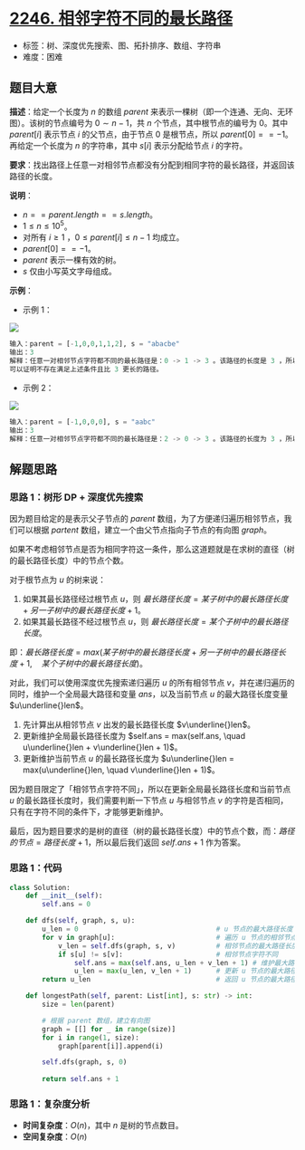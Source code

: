 # [2246. 相邻字符不同的最长路径](https://leetcode.cn/problems/longest-path-with-different-adjacent-characters/)

- 标签：树、深度优先搜索、图、拓扑排序、数组、字符串
- 难度：困难

## 题目大意

**描述**：给定一个长度为 $n$ 的数组 $parent$ 来表示一棵树（即一个连通、无向、无环图）。该树的节点编号为 $0 \sim n - 1$，共 $n$ 个节点，其中根节点的编号为 $0$。其中 $parent[i]$ 表示节点 $i$ 的父节点，由于节点 $0$ 是根节点，所以 $parent[0] == -1$。再给定一个长度为 $n$ 的字符串，其中 $s[i]$ 表示分配给节点 $i$ 的字符。

**要求**：找出路径上任意一对相邻节点都没有分配到相同字符的最长路径，并返回该路径的长度。

**说明**：

- $n == parent.length == s.length$。
- $1 \le n \le 10^5$。
- 对所有 $i \ge 1$ ，$0 \le parent[i] \le n - 1$ 均成立。
- $parent[0] == -1$。
- $parent$ 表示一棵有效的树。
- $s$ 仅由小写英文字母组成。

**示例**：

- 示例 1：

![](https://assets.leetcode.com/uploads/2022/03/25/testingdrawio.png)

```Python
输入：parent = [-1,0,0,1,1,2], s = "abacbe"
输出：3
解释：任意一对相邻节点字符都不同的最长路径是：0 -> 1 -> 3 。该路径的长度是 3 ，所以返回 3。
可以证明不存在满足上述条件且比 3 更长的路径。
```

- 示例 2：

![](https://assets.leetcode.com/uploads/2022/03/25/graph2drawio.png)

```Python
输入：parent = [-1,0,0,0], s = "aabc"
输出：3
解释：任意一对相邻节点字符都不同的最长路径是：2 -> 0 -> 3 。该路径的长度为 3 ，所以返回 3。
```

## 解题思路

### 思路 1：树形 DP + 深度优先搜索

因为题目给定的是表示父子节点的 $parent$  数组，为了方便递归遍历相邻节点，我们可以根据 $partent$ 数组，建立一个由父节点指向子节点的有向图 $graph$。

如果不考虑相邻节点是否为相同字符这一条件，那么这道题就是在求树的直径（树的最长路径长度）中的节点个数。

对于根节点为 $u$ 的树来说：

1. 如果其最长路径经过根节点 $u$，则 $最长路径长度 = 某子树中的最长路径长度 + 另一子树中的最长路径长度 + 1$。
2. 如果其最长路径不经过根节点 $u$，则 $最长路径长度 = 某个子树中的最长路径长度$。

即：$最长路径长度 = max(某子树中的最长路径长度 + 另一子树中的最长路径长度 + 1, \quad 某个子树中的最长路径长度)$。

对此，我们可以使用深度优先搜索递归遍历 $u$ 的所有相邻节点 $v$，并在递归遍历的同时，维护一个全局最大路径和变量 $ans$，以及当前节点 $u$ 的最大路径长度变量 $u\underline{}len$。

1. 先计算出从相邻节点 $v$ 出发的最长路径长度 $v\underline{}len$。
2. 更新维护全局最长路径长度为 $self.ans = max(self.ans, \quad u\underline{}len + v\underline{}len + 1)$。
3. 更新维护当前节点 $u$ 的最长路径长度为 $u\underline{}len = max(u\underline{}len, \quad v\underline{}len + 1)$。

因为题目限定了「相邻节点字符不同」，所以在更新全局最长路径长度和当前节点 $u$ 的最长路径长度时，我们需要判断一下节点 $u$ 与相邻节点 $v$ 的字符是否相同，只有在字符不同的条件下，才能够更新维护。

最后，因为题目要求的是树的直径（树的最长路径长度）中的节点个数，而：$路径的节点 = 路径长度 + 1$，所以最后我们返回 $self.ans + 1$ 作为答案。

### 思路 1：代码

```Python
class Solution:
    def __init__(self):
        self.ans = 0

    def dfs(self, graph, s, u):
        u_len = 0                                  # u 节点的最大路径长度
        for v in graph[u]:                         # 遍历 u 节点的相邻节点
            v_len = self.dfs(graph, s, v)          # 相邻节点的最大路径长度
            if s[u] != s[v]:                       # 相邻节点字符不同
                self.ans = max(self.ans, u_len + v_len + 1) # 维护最大路径长度
                u_len = max(u_len, v_len + 1)      # 更新 u 节点的最大路径长度
        return u_len                               # 返回 u 节点的最大路径长度

    def longestPath(self, parent: List[int], s: str) -> int:
        size = len(parent)

        # 根据 parent 数组，建立有向图
        graph = [[] for _ in range(size)]
        for i in range(1, size):
            graph[parent[i]].append(i)

        self.dfs(graph, s, 0)
        
        return self.ans + 1
```

### 思路 1：复杂度分析

- **时间复杂度**：$O(n)$，其中 $n$ 是树的节点数目。
- **空间复杂度**：$O(n)$
